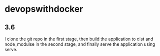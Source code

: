# devopswithdocker
## 3.6
I clone the git repo in the first stage, then build the application to dist and node_modulse in the second stage, and finally serve the application using serve.